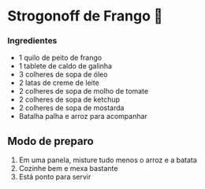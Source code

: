 ﻿# Strogonoff de Frango :chicken:

### Ingredientes

* 1 quilo de peito de frango
* 1 tablete de caldo de galinha
* 3 colheres de sopa de óleo
* 2 latas de creme de leite
* 2 colheres de sopa de molho de tomate
* 2 colheres de sopa de ketchup
* 2 colheres de sopa de mostarda
* Batalha palha e arroz para acompanhar

## Modo de preparo

1. Em uma panela, misture tudo menos o arroz e a batata
2. Cozinhe bem e mexa bastante
3. Está ponto para servir
